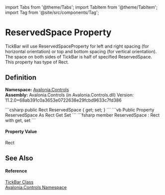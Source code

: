 import Tabs from '@theme/Tabs'; 
import TabItem from '@theme/TabItem'; 
import Tag from '@site/src/components/Tag'; 

# ReservedSpace Property


TickBar will use ReservedSpaceProperty for left and right spacing (for horizontal orientation) or top and bottom spacing (for vertical orientation). The space on both sides of TickBar is half of specified ReservedSpace. This property has type of Rect.



## Definition
**Namespace:** <a href="N_Avalonia_Controls">Avalonia.Controls</a>  
**Assembly:** Avalonia.Controls (in Avalonia.Controls.dll) Version: 11.2.0+68ab391c0a3653e0722638e29fcbd9633c7fd386

<Tabs groupId="api-code-preview">
<TabItem value="csharp" label="C#">
```csharp
public Rect ReservedSpace { get; set; }
```
</TabItem>
<TabItem value="vb" label="VB">
```vb
Public Property ReservedSpace As Rect
	Get
	Set
```
</TabItem>
<TabItem value="fsharp" label="F#">
```fsharp
member ReservedSpace : Rect with get, set
```
</TabItem>
</Tabs>



#### Property Value
Rect

## See Also


#### Reference
<a href="T_Avalonia_Controls_TickBar">TickBar Class</a>  
<a href="N_Avalonia_Controls">Avalonia.Controls Namespace</a>  
